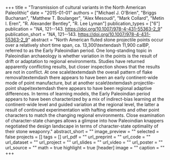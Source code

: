+++
title = "Transmission of cultural variants in the North American Paleolithic"
date = "2015-01-01"
authors = ["Michael J. O'Brien", "Briggs Buchanan", "Matthew T. Boulanger", "Alex Mesoudi", "Mark Collard", "Metin I. Eren", "R. Alexander Bentley", "R. Lee Lyman"]
publication_types = ["6"]
publication = "_NA_, 121--143. https://doi.org/10.1007/978-4-431-55363-2_9"
publication_short = "_NA_, 121--143. https://doi.org/10.1007/978-4-431-55363-2_9"
abstract = "North American fluted stone projectile points occur over a relatively short time span, ca. 13,300\textendash 11,900 calBP, referred to as the Early Paleoindian period. One long-standing topic in Paleoindian archaeology is whether variation in the points is the result of drift or adaptation to regional environments. Studies have returned apparently conflicting results, but closer inspection shows that the results are not in conflict. At one scale\textemdash the overall pattern of flake removal\textemdash there appears to have been an early continent-wide mode of point manufacture, but at another scale\textemdash projectile-point shape\textemdash there appears to have been regional adaptive differences. In terms of learning models, the Early Paleoindian period appears to have been characterized by a mix of indirect-bias learning at the continent-wide level and guided variation at the regional level, the latter a result of continued experimentation with hafting elements and other point characters to match the changing regional environments. Close examination of character-state changes allows a glimpse into how Paleoindian knappers negotiated the design landscape in terms of character-state optimality of their stone weaponry."
abstract_short = ""
image_preview = ""
selected = false
projects = []
tags = []
url_pdf = ""
url_preprint = ""
url_code = ""
url_dataset = ""
url_project = ""
url_slides = ""
url_video = ""
url_poster = ""
url_source = ""
math = true
highlight = true
[header]
image = ""
caption = ""
+++
